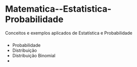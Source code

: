 # Matematica--Estatistica-Probabilidade
Conceitos e exemplos aplicados de Estatística e Probabilidade
###
* Probabilidade
* Distribuição
* Distribuição Binomial
* 


  
